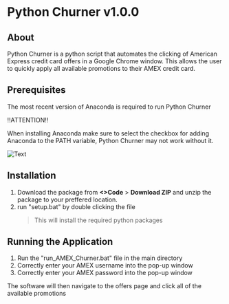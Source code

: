 # Python Churner v1.0.0
## About
Python Churner is a python script that automates the clicking of American Express credit card offers in a Google Chrome window. This allows the user to quickly apply all available promotions to their AMEX credit card.

## Prerequisites
The most recent version of Anaconda is required to run Python Churner

‼️ATTENTION‼️

When installing Anaconda make sure to select the checkbox for adding Anaconda to the PATH variable, Python Churner may not work without it.

![Text](https://miro.medium.com/max/666/1*7a9zVyGP3iMXu9aB4e_Vhw.png)

## Installation
1. Download the package from **<>Code** > **Download ZIP** and unzip the package to your preffered location.
2. run "setup.bat" by double clicking the file
    > This will install the required python packages

## Running the Application
1. Run the "run_AMEX_Churner.bat" file in the main directory
2. Correctly enter your AMEX username into the pop-up window
3. Correctly enter your AMEX password into the pop-up window

The software will then navigate to the offers page and click all of the available promotions
